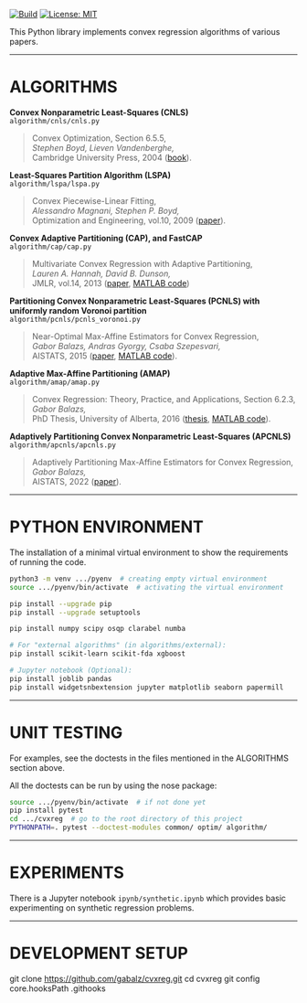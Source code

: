 [![Build](https://github.com/gabalz/cvxreg/actions/workflows/python-package.yml/badge.svg)](https://github.com/gabalz/cvxreg/actions/workflows/python-package.yml)
[![License: MIT](https://img.shields.io/badge/License-MIT-yellow.svg)](https://opensource.org/licenses/MIT)

This Python library implements convex regression algorithms of various papers.

----------------------------------------------------------------------------------------------------
# ALGORITHMS

**Convex Nonparametric Least-Squares (CNLS)** \
`algorithm/cnls/cnls.py`

> Convex Optimization, Section 6.5.5, \
> *Stephen Boyd, Lieven Vandenberghe,* \
> Cambridge University Press, 2004
([book](https://web.stanford.edu/~boyd/cvxbook/)).

**Least-Squares Partition Algorithm (LSPA)** \
`algorithm/lspa/lspa.py`

> Convex Piecewise-Linear Fitting, \
> *Alessandro Magnani, Stephen P. Boyd,* \
> Optimization and Engineering, vol.10, 2009
([paper](https://web.stanford.edu/~boyd/papers/pdf/cvx_pwl_fit.pdf)).

**Convex Adaptive Partitioning (CAP), and FastCAP** \
`algorithm/cap/cap.py`

> Multivariate Convex Regression with Adaptive Partitioning, \
> *Lauren A. Hannah, David B. Dunson,* \
> JMLR, vol.14, 2013
([paper](https://www.jmlr.org/papers/v14/hannah13a.html),
[MATLAB code](https://github.com/laurenahannah/convex-function))

**Partitioning Convex Nonparametric Least-Squares (PCNLS) with uniformly random Voronoi partition** \
`algorithm/pcnls/pcnls_voronoi.py`

> Near-Optimal Max-Affine Estimators for Convex Regression, \
> *Gabor Balazs, Andras Gyorgy, Csaba Szepesvari,* \
> AISTATS, 2015
([paper](https://proceedings.mlr.press/v38/balazs15.html),
[MATLAB code](https://proceedings.mlr.press/v38/balazs15-supp.zip)).

**Adaptive Max-Affine Partitioning (AMAP)** \
`algorithm/amap/amap.py`

> Convex Regression: Theory, Practice, and Applications, Section 6.2.3, \
> *Gabor Balazs,* \
> PhD Thesis, University of Alberta, 2016
([thesis](https://doi.org/10.7939/R3T43J98B),
[MATLAB code](https://gabalz.github.io/code/macsp2016-src.zip)).

**Adaptively Partitioning Convex Nonparametric Least-Squares (APCNLS)** \
`algorithm/apcnls/apcnls.py`

> Adaptively Partitioning Max-Affine Estimators for Convex Regression, \
> *Gabor Balazs,* \
> AISTATS, 2022
([paper](https://proceedings.mlr.press/v151/balazs22a.html)).

----------------------------------------------------------------------------------------------------
# PYTHON ENVIRONMENT

The installation of a minimal virtual environment to show the requirements of running the code.

```bash
python3 -m venv .../pyenv  # creating empty virtual environment
source .../pyenv/bin/activate  # activating the virtual environment

pip install --upgrade pip
pip install --upgrade setuptools

pip install numpy scipy osqp clarabel numba

# For "external algorithms" (in algorithms/external):
pip install scikit-learn scikit-fda xgboost

# Jupyter notebook (Optional):
pip install joblib pandas
pip install widgetsnbextension jupyter matplotlib seaborn papermill
```

---------------------------------------------------------------------------------------------------
# UNIT TESTING

For examples, see the doctests in the files mentioned in the ALGORITHMS section above.

All the doctests can be run by using the nose package:
```bash
source .../pyenv/bin/activate  # if not done yet
pip install pytest
cd .../cvxreg  # go to the root directory of this project
PYTHONPATH=. pytest --doctest-modules common/ optim/ algorithm/
```

---------------------------------------------------------------------------------------------------
# EXPERIMENTS

There is a Jupyter notebook `ipynb/synthetic.ipynb`
which provides basic experimenting on synthetic regression problems.

---------------------------------------------------------------------------------------------------
# DEVELOPMENT SETUP

git clone https://github.com/gabalz/cvxreg.git
cd cvxreg
git config core.hooksPath .githooks

